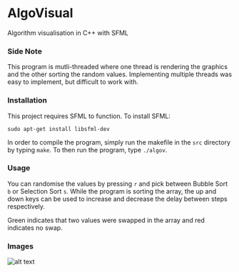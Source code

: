 # AlgoVisual
Algorithm visualisation in C++ with SFML

### Side Note
This program is mutli-threaded where one thread is rendering the graphics and the other sorting the random values. Implementing multiple threads was easy to implement, but difficult to work with.

### Installation
This project requires SFML to function. To install SFML:

```
sudo apt-get install libsfml-dev
```

In order to compile the program, simply run the makefile in the `src` directory by typing `make`. To then run the program, type `./algov`.

### Usage
You can randomise the values by pressing `r` and pick between Bubble Sort `b` or Selection Sort `s`. While the program is sorting the array, the up and down keys can be used to increase and decrease the delay between steps respectively.

Green indicates that two values were swapped in the array and red indicates no swap.

### Images
![alt text](https://i.imgur.com/LmtkkiJ.gif)
